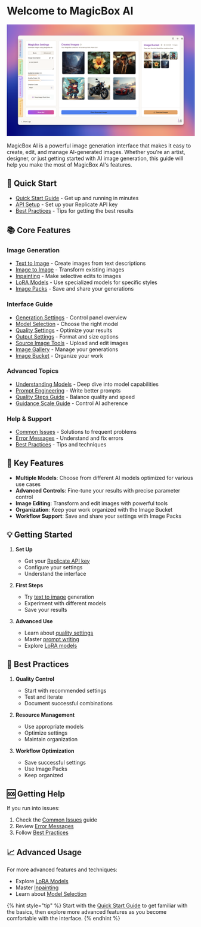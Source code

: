 # Welcome to MagicBox AI

![MagicBox Studio Interface](../public/flux-image-creator.png)

MagicBox AI is a powerful image generation interface that makes it easy to create, edit, and manage AI-generated images. Whether you're an artist, designer, or just getting started with AI image generation, this guide will help you make the most of MagicBox AI's features.

## 🚀 Quick Start

- [Quick Start Guide](getting-started/quick-start.md) - Get up and running in minutes
- [API Setup](getting-started/api-setup.md) - Set up your Replicate API key
- [Best Practices](help/best-practices.md) - Tips for getting the best results

## 📚 Core Features

### Image Generation
- [Text to Image](features/text-to-image.md) - Create images from text descriptions
- [Image to Image](features/image-to-image.md) - Transform existing images
- [Inpainting](features/inpainting.md) - Make selective edits to images
- [LoRA Models](features/lora-models.md) - Use specialized models for specific styles
- [Image Packs](features/image-packs.md) - Save and share your generations

### Interface Guide
- [Generation Settings](interface/generation-settings.md) - Control panel overview
- [Model Selection](interface/model-selection.md) - Choose the right model
- [Quality Settings](interface/quality-settings.md) - Optimize your results
- [Output Settings](interface/output-settings.md) - Format and size options
- [Source Image Tools](interface/source-image-tools.md) - Upload and edit images
- [Image Gallery](interface/image-gallery.md) - Manage your generations
- [Image Bucket](interface/image-bucket.md) - Organize your work

### Advanced Topics
- [Understanding Models](advanced/models.md) - Deep dive into model capabilities
- [Prompt Engineering](advanced/prompts.md) - Write better prompts
- [Quality Steps Guide](advanced/quality-steps.md) - Balance quality and speed
- [Guidance Scale Guide](advanced/guidance-scale.md) - Control AI adherence

### Help & Support
- [Common Issues](help/common-issues.md) - Solutions to frequent problems
- [Error Messages](help/error-messages.md) - Understand and fix errors
- [Best Practices](help/best-practices.md) - Tips and techniques

## 🎯 Key Features

- **Multiple Models**: Choose from different AI models optimized for various use cases
- **Advanced Controls**: Fine-tune your results with precise parameter control
- **Image Editing**: Transform and edit images with powerful tools
- **Organization**: Keep your work organized with the Image Bucket
- **Workflow Support**: Save and share your settings with Image Packs

## 💡 Getting Started

1. **Set Up**
   - Get your [Replicate API key](getting-started/api-setup.md)
   - Configure your settings
   - Understand the interface

2. **First Steps**
   - Try [text to image](features/text-to-image.md) generation
   - Experiment with different models
   - Save your results

3. **Advanced Use**
   - Learn about [quality settings](interface/quality-settings.md)
   - Master [prompt writing](advanced/prompts.md)
   - Explore [LoRA models](features/lora-models.md)

## 🔧 Best Practices

1. **Quality Control**
   - Start with recommended settings
   - Test and iterate
   - Document successful combinations

2. **Resource Management**
   - Use appropriate models
   - Optimize settings
   - Maintain organization

3. **Workflow Optimization**
   - Save successful settings
   - Use Image Packs
   - Keep organized

## 🆘 Getting Help

If you run into issues:
1. Check the [Common Issues](help/common-issues.md) guide
2. Review [Error Messages](help/error-messages.md)
3. Follow [Best Practices](help/best-practices.md)

## 📈 Advanced Usage

For more advanced features and techniques:
- Explore [LoRA Models](features/lora-models.md)
- Master [Inpainting](features/inpainting.md)
- Learn about [Model Selection](interface/model-selection.md)

{% hint style="tip" %}
Start with the [Quick Start Guide](getting-started/quick-start.md) to get familiar with the basics, then explore more advanced features as you become comfortable with the interface.
{% endhint %}
